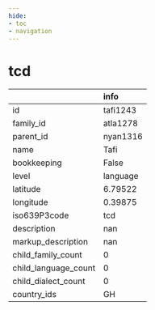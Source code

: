 ```yaml
---
hide:
- toc
- navigation
---
```

# tcd
|                      | info     |
|:---------------------|:---------|
| id                   | tafi1243 |
| family_id            | atla1278 |
| parent_id            | nyan1316 |
| name                 | Tafi     |
| bookkeeping          | False    |
| level                | language |
| latitude             | 6.79522  |
| longitude            | 0.39875  |
| iso639P3code         | tcd      |
| description          | nan      |
| markup_description   | nan      |
| child_family_count   | 0        |
| child_language_count | 0        |
| child_dialect_count  | 0        |
| country_ids          | GH       |